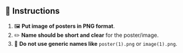 ## 📝 Instructions

1. 🖼️ **Put image of posters in PNG format**.
2. ✏️ **Name should be short and clear** for the poster/image.
3. 🚫 **Do not use generic names like** `poster(1).png` or `image(1).png`.
